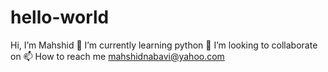 # hello-world
Hi, I’m Mahshid      🌱 I’m currently learning python     💞️ I’m looking to collaborate on     📫 How to reach me mahshidnabavi@yahoo.com
